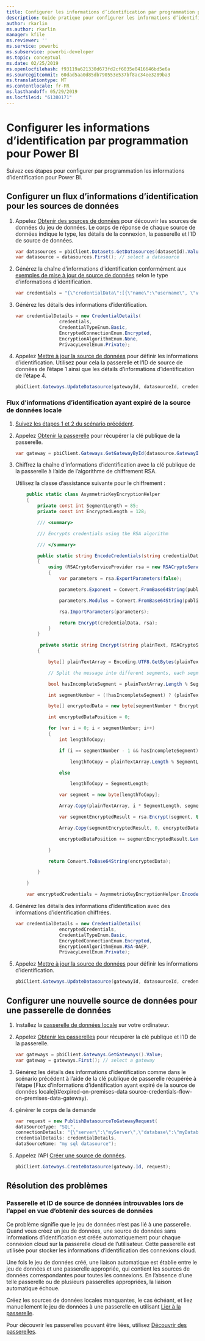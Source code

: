 ```yaml
---
title: Configurer les informations d’identification par programmation pour Power BI
description: Guide pratique pour configurer les informations d’identification par programmation pour Power BI à des fins d’automatisation
author: rkarlin
ms.author: rkarlin
manager: kfile
ms.reviewer: ''
ms.service: powerbi
ms.subservice: powerbi-developer
ms.topic: conceptual
ms.date: 02/25/2019
ms.openlocfilehash: f93119a621330d673fd2cf6035e0416646bd5e6a
ms.sourcegitcommit: 60dad5aa0d85db790553e537bf8ac34ee3289ba3
ms.translationtype: MT
ms.contentlocale: fr-FR
ms.lasthandoff: 05/29/2019
ms.locfileid: "61380171"
---
```

# <a name="configure-credentials-programmatically-for-power-bi"></a>Configurer les informations d’identification par programmation pour Power BI

Suivez ces étapes pour configurer par programmation les informations d’identification pour Power BI.

## <a name="configure-a-credential-flow-for-data-sources"></a>Configurer un flux d’informations d’identification pour les sources de données

1. Appelez [Obtenir des sources de données](https://docs.microsoft.com/rest/api/power-bi/datasets/getdatasourcesingroup) pour découvrir les sources de données du jeu de données. Le corps de réponse de chaque source de données indique le type, les détails de la connexion, la passerelle et l’ID de source de données.

    ```csharp
    var datasources = pbiClient.Datasets.GetDatasources(datasetId).Value;
    var datasource = datasources.First(); // select a datasource
    ```

2. Générez la chaîne d’informations d’identification conformément aux [exemples de mise à jour de source de données](https://docs.microsoft.com/rest/api/power-bi/gateways/updatedatasource) selon le type d’informations d’identification.

    ```csharp
    var credentials = "{\"credentialData\":[{\"name\":\"username\", \"value\":\"john\"},{\"name\":\"password\", \"value\":\"*****\"}]}";
    ```

3. Générez les détails des informations d’identification.

    ```csharp
    var credentialDetails = new CredentialDetails(
                    credentials,
                    CredentialTypeEnum.Basic,
                    EncryptedConnectionEnum.Encrypted,
                    EncryptionAlgorithmEnum.None,
                    PrivacyLevelEnum.Private);
    ```

4. Appelez [Mettre à jour la source de données](https://docs.microsoft.com/rest/api/power-bi/gateways/updatedatasource) pour définir les informations d’identification. Utilisez pour cela la passerelle et l’ID de source de données de l’étape 1 ainsi que les détails d’informations d’identification de l’étape 4.

    ```csharp
    pbiClient.Gateways.UpdateDatasource(gatewayId, datasourceId, credentialDetails);
    ```

### <a name="expired-on-premises-data-source-credentials-flow"></a>Flux d’informations d’identification ayant expiré de la source de données locale

1. [Suivez les étapes 1 et 2 du scénario précédent](#configure-a-credential-flow-for-data-sources).

2. Appelez [Obtenir la passerelle](https://docs.microsoft.com/rest/api/power-bi/gateways/getgateways) pour récupérer la clé publique de la passerelle.

    ```csharp
    var gateway = pbiClient.Gateways.GetGatewayById(datasource.GatewayId);
    ```

3. Chiffrez la chaîne d’informations d’identification avec la clé publique de la passerelle à l’aide de l’algorithme de chiffrement RSA.

    Utilisez la classe d’assistance suivante pour le chiffrement :

    ```csharp
        public static class AsymmetricKeyEncryptionHelper
        {
            private const int SegmentLength = 85;
            private const int EncryptedLength = 128;

            /// <summary>

            /// Encrypts credentials using the RSA algorithm

            /// </summary>

            public static string EncodeCredentials(string credentialData, string publicKeyExponent, string publicKeyModulus)
            {
                using (RSACryptoServiceProvider rsa = new RSACryptoServiceProvider(EncryptedLength * 8))
                {
                    var parameters = rsa.ExportParameters(false);

                    parameters.Exponent = Convert.FromBase64String(publicKeyExponent);

                    parameters.Modulus = Convert.FromBase64String(publicKeyModulus);

                    rsa.ImportParameters(parameters);

                    return Encrypt(credentialData, rsa);
                }
            }

             private static string Encrypt(string plainText, RSACryptoServiceProvider rsa)
            {

                byte[] plainTextArray = Encoding.UTF8.GetBytes(plainText);

                // Split the message into different segments, each segment's length is 85. So, the result may be 85,85,85,20. 

                bool hasIncompleteSegment = plainTextArray.Length % SegmentLength != 0; 

                int segmentNumber = (!hasIncompleteSegment) ? (plainTextArray.Length / SegmentLength) : ((plainTextArray.Length SegmentLength) + 1);

                byte[] encryptedData = new byte[segmentNumber * EncryptedLength];

                int encryptedDataPosition = 0;

                for (var i = 0; i < segmentNumber; i++)
                {
                    int lengthToCopy;

                    if (i == segmentNumber - 1 && hasIncompleteSegment)

                        lengthToCopy = plainTextArray.Length % SegmentLength;

                    else

                        lengthToCopy = SegmentLength;

                    var segment = new byte[lengthToCopy];

                    Array.Copy(plainTextArray, i * SegmentLength, segment, 0, lengthToCopy);

                    var segmentEncryptedResult = rsa.Encrypt(segment, true);

                    Array.Copy(segmentEncryptedResult, 0, encryptedData, encryptedDataPosition, segmentEncryptedResult.Length);

                    encryptedDataPosition += segmentEncryptedResult.Length;

                }

                return Convert.ToBase64String(encryptedData);

            }

        }

        var encryptedCredentials = AsymmetricKeyEncryptionHelper.EncodeCredentials(credentials);
    ```

4. Générez les détails des informations d’identification avec des informations d’identification chiffrées.

    ```csharp
    var credentialDetails = new CredentialDetails(
                    encryptedCredentials,
                    CredentialTypeEnum.Basic,
                    EncryptedConnectionEnum.Encrypted,
                    EncryptionAlgorithmEnum.RSA-OAEP,
                    PrivacyLevelEnum.Private);
    ```

5. Appelez [Mettre à jour la source de données](https://docs.microsoft.com/rest/api/power-bi/gateways/updatedatasource) pour définir les informations d’identification.

    ```csharp
    pbiClient.Gateways.UpdateDatasource(gatewayId, datasourceId, credentialDetails);
    ```

## <a name="configure-a-new-data-source-for-a-data-gateway"></a>Configurer une nouvelle source de données pour une passerelle de données

1. Installez la [passerelle de données locale](https://powerbi.microsoft.com/gateway/) sur votre ordinateur.

2. Appelez [Obtenir les passerelles](https://docs.microsoft.com/rest/api/power-bi/gateways/getgateways) pour récupérer la clé publique et l’ID de la passerelle.

    ```csharp
    var gateways = pbiClient.Gateways.GetGateways().Value;
    var gateway = gateways.First(); // select a gateway
    ```

3. Générez les détails des informations d’identification comme dans le scénario précédent à l’aide de la clé publique de passerelle récupérée à l’étape [Flux d’informations d’identification ayant expiré de la source de données locale](#expired-on-premises-data source-credentials-flow-on-premises-data-gateway).

4. générer le corps de la demande

    ```csharp
    var request = new PublishDatasourceToGatewayRequest(
    dataSourceType: "SQL",
    connectionDetails: "{\"server\":\"myServer\",\"database\":\"myDatabase\"}",
    credentialDetails: credentialDetails,
    dataSourceName: "my sql datasource");
    ```

5. Appelez l’API [Créer une source de données](https://docs.microsoft.com/rest/api/power-bi/gateways/createdatasource).

    ```csharp
    pbiClient.Gateways.CreateDatasource(gateway.Id, request);
    ```

## <a name="troubleshooting"></a>Résolution des problèmes

### <a name="no-gateway-and-data-source-id-found-when-calling-get-data-sources"></a>Passerelle et ID de source de données introuvables lors de l’appel en vue d’obtenir des sources de données

Ce problème signifie que le jeu de données n’est pas lié à une passerelle. Quand vous créez un jeu de données, une source de données sans informations d’identification est créée automatiquement pour chaque connexion cloud sur la passerelle cloud de l’utilisateur. Cette passerelle est utilisée pour stocker les informations d’identification des connexions cloud.

Une fois le jeu de données créé, une liaison automatique est établie entre le jeu de données et une passerelle appropriée, qui contient les sources de données correspondantes pour toutes les connexions. En l’absence d’une telle passerelle ou de plusieurs passerelles appropriées, la liaison automatique échoue.

Créez les sources de données locales manquantes, le cas échéant, et liez manuellement le jeu de données à une passerelle en utilisant [Lier à la passerelle](https://docs.microsoft.com/rest/api/power-bi/datasets/bindtogateway).

Pour découvrir les passerelles pouvant être liées, utilisez [Découvrir des passerelles](https://docs.microsoft.com/rest/api/power-bi/datasets/discovergateways).
